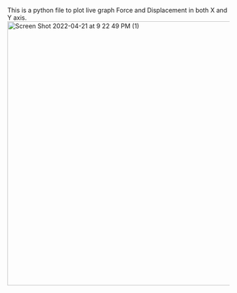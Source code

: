 This is a python file to plot live graph Force and Displacement in both X and Y axis.
<img width="600" alt="Screen Shot 2022-04-21 at 9 22 49 PM (1)" src="https://user-images.githubusercontent.com/62972764/187337647-cdaf0337-aab4-4f70-8dd5-dc795dabac9c.png">
